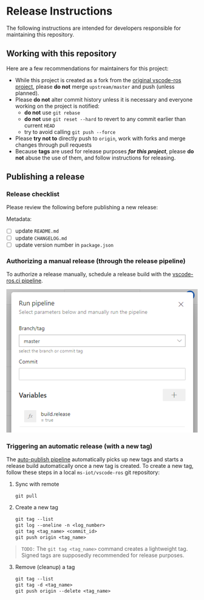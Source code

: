# Release Instructions

The following instructions are intended for developers responsible for maintaining this repository.

## Working with this repository

Here are a few recommendations for maintainers for this project:
- While this project is created as a fork from the [original vscode-ros project](ajshort_vscode-ros), please **do not** merge `upstream/master` and push (unless planned).
- Please **do not** alter commit history unless it is necessary and everyone working on the project is notified:
    - **do not** use `git rebase`
    - **do not** use `git reset --hard` to revert to any commit earlier than current `HEAD`
    - try to avoid calling `git push --force`
- Please **try not to** directly push to `origin`, work with forks and merge changes through pull requests
- Because **tags** are used for release purposes ***for this project***, please **do not** abuse the use of them, and follow instructions for releasing.

## Publishing a release

### Release checklist

Please review the following before publishing a new release:

Metadata:
- [ ] update `README.md`
- [ ] update `CHANGELOG.md`
- [ ] update version number in `package.json`

### Authorizing a manual release (through the release pipeline)

To authorize a release manually, schedule a release build with the [vscode-ros.ci pipeline](vscode-ros.ci).

![schedule a release build](media/documentation/pipeline-manual-release.png)

### Triggering an automatic release (with a new tag)

The [auto-publish pipeline](vscode-ros.auto-publish) automatically picks up new tags and starts a release build automatically once a new tag is created. To create a new tag, follow these steps in a local `ms-iot/vscode-ros` git repository:

1. Sync with remote
    ```
    git pull
    ```

2. Create a new tag
    ```
    git tag --list
    git log --oneline -n <log_number>
    git tag <tag_name> <commit_id>
    git push origin <tag_name>
    ```

> `TODO:` The `git tag <tag_name>` command creates a lightweight tag. Signed tags are supposedly recommended for release purposes.

3. Remove (cleanup) a tag
    ```
    git tag --list
    git tag -d <tag_name>
    git push origin --delete <tag_name>
    ```

<!-- link to files -->


<!-- link to external sites -->
[ajshort_vscode-ros]: https://github.com/ajshort/vscode-ros
[vscode-ros.auto-publish]: https://ros-win.visualstudio.com/ros-win/_build?definitionId=58
[vscode-ros.ci]: https://ros-win.visualstudio.com/ros-win/_build?definitionId=57
